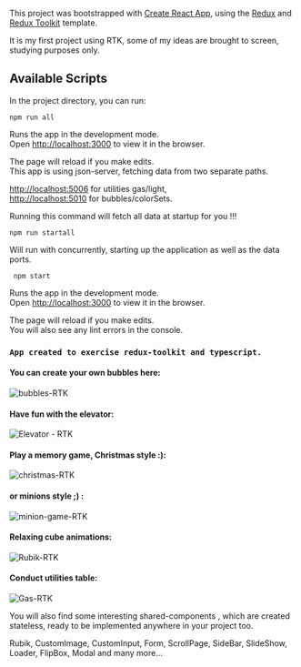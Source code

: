 This project was bootstrapped with [Create React App](https://github.com/facebook/create-react-app), using the [Redux](https://redux.js.org/) and [Redux Toolkit](https://redux-toolkit.js.org/) template.

It is my first project using RTK, some of my ideas are brought to screen, studying purposes only.

## Available Scripts

In the project directory, you can run:

```
npm run all
```

Runs the app in the development mode.<br />
Open [http://localhost:3000](http://localhost:3000) to view it in the browser.

The page will reload if you make edits.<br />
This app is using json-server, fetching data from two separate paths.<br />

[http://localhost:5006](http://localhost:5006) for utilities gas/light,<br />
[http://localhost:5010](http://localhost:5010) for bubbles/colorSets.<br />

Running this command will fetch all data at startup for you !!!

```
npm run startall
```

Will run with concurrently, starting up the application as well as the data ports.

```
 npm start
```

Runs the app in the development mode.<br />
Open [http://localhost:3000](http://localhost:3000) to view it in the browser.

The page will reload if you make edits.<br />
You will also see any lint errors in the console.

### `App created to exercise redux-toolkit and typescript.`

#### You can create your own bubbles here:

![bubbles-RTK](https://user-images.githubusercontent.com/68942716/162624409-62399f9f-edfc-4401-aa8b-3213b8d62cf0.png)

#### Have fun with the elevator:

![Elevator - RTK](https://user-images.githubusercontent.com/68942716/162624727-b1edc1bd-b572-43b6-afb2-3f1e615d5947.png)

#### Play a memory game, Christmas style :):

![christmas-RTK](https://user-images.githubusercontent.com/68942716/162633597-e163c2c9-1a94-41dd-8ce3-1033bd7adcbb.png)

#### or minions style ;) :

![minion-game-RTK](https://user-images.githubusercontent.com/68942716/162633098-2bcc3f42-740c-425f-82c2-77c66f6e21ef.png)

#### Relaxing cube animations:

![Rubik-RTK](https://user-images.githubusercontent.com/68942716/162625057-0695ead0-f894-4b1a-9ee5-dfce26e56bd4.png)

#### Conduct utilities table:

![Gas-RTK](https://user-images.githubusercontent.com/68942716/162625175-9af29bea-8c49-410f-9aa1-df38bd205616.png)

You will also find some interesting shared-components , which are created stateless, ready to be implemented anywhere in your project too.

Rubik,
CustomImage,
CustomInput,
Form,
ScrollPage,
SideBar,
SlideShow,
Loader,
FlipBox,
Modal
and many more...
